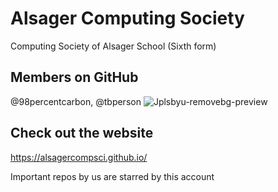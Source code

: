 # Alsager Computing Society
Computing Society of Alsager School (Sixth form)

## Members on GitHub
@98percentcarbon, @tbperson
![Jplsbyu-removebg-preview](https://github.com/user-attachments/assets/470e1cca-f564-454e-93ea-f63d03f7a4ae)
## Check out the website
https://alsagercompsci.github.io/


Important repos by us are starred by this account 

